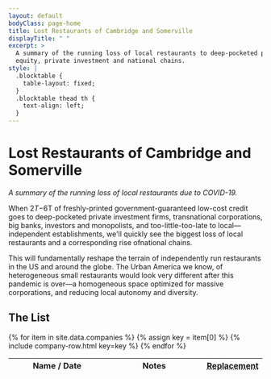 ```yaml
---
layout: default
bodyClass: page-home
title: Lost Restaurants of Cambridge and Somerville
displayTitle: " "
excerpt: >
  A summary of the running loss of local restaurants to deep-pocketed private 
  equity, private investment and national chains.
style: |
  .blocktable {
    table-layout: fixed;
  }
  .blocktable thead th {
    text-align: left;
  }
---
```


# Lost Restaurants of Cambridge and Somerville

_A summary of the running loss of local restaurants due to COVID-19._

When $2T-$6T of freshly-printed government-guaranteed low-cost credit goes to
deep-pocketed private investment firms, transnational corporations, big banks,
investors and monopolists, and too-little-too-late to local—independent establishments,
we'll quickly see the biggest loss of local restaurants and a corresponding
rise ofnational chains.

This will fundamentally reshape the terrain of independently run restaurants in
the US and around the globe. The Urban America we know, of heterogeneous small
restaurants would look very different after this pandemic is over&mdash;a
homogeneous space optimized for massive corporations, and reducing local
autonomy and diversity.

## The List

<table class="blocktable">
  <thead>
    <th scope="column" width="40%">Name / Date</th> 
    <th scope="column" width="40%">Notes</th>
    <th scope="column" width="20%">
      <abbr title="Replaced by">Replacement</abbr>
    </th>
  </thead>
  <tbody>
   {% for item in site.data.companies %}
     {% assign key = item[0] %}
     {% include company-row.html key=key %}
   {% endfor %}
  </tbody>
</table>
